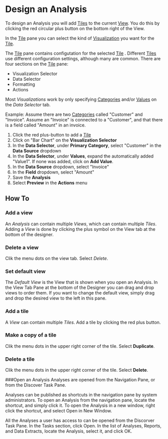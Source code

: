 # Design an Analysis

To design an Analysis you will add [Tiles](../concepts/index.md#tile) to the current [View](../concepts/index.md#view). You do this by clicking the red circular plus button on the bottom right of the View.

In the [Tile](../concepts/index.md#tile) pane you can select the kind of [Visualization](../visualizations.md) you want for the [Tile](../concepts/index.md#tile).

The [Tile](../concepts/index.md#tile) pane contains configutation for the selected [Tile](../concepts/index.md#tile) . Different [Tiles](../concepts/index.md#tile)  use different configuration settings, although many are common.
There are four sections on the [Tile](../concepts/index.md#tile) pane:
* Visualization Selector
* Data Selector
* Formatting 
* Actions

Most *Visualizations* work by only specifying [Categories](../concepts/index.md#category) and/or [Values](../concepts/index.md#value) on the *Data Selector* tab.

Example:
Assume there are two [Categories](../concepts/index.md#category) called "Customer" and "Invoice".
Assume an "Invoice" is connected to a "Customer", and that there is a field called "Amount" in an invoice.
1. Click the red plus-button to add a [Tile](../concepts/index.md#tile)
2. Click on "Bar Chart" on the **Visualization Selector**
3. In the **Data Selector**, under **Primary Category**, select "Customer" in the **Data Source** dropdown
4. In the **Data Selector**, under **Values**, expand the automatically added "Value1". If none was added, click on **Add Value**.
5. In the **Data Source** dropdown, select "Invoice"
6. In the **Field** dropdown, select "Amount"
7. Save the **Analysis**
8. Select **Preview** in the **Actions** menu


## How To
### Add a view
An *Analysis* can contain multiple *Views*, which can contain multiple *Tiles*. Adding a *View* is done by clicking the plus symbol on the View tab at the bottom of the designer.
### Delete a view
Clik the menu dots on the view tab. Select *Delete*.

### Set default view
The *Default View* is the View that is shown when you open an Analysis. In the View Tab Pane at the bottom of the Designer you can drag and drop views to order them. If you want to change the default view, simply drag and drop the desired view to the left in this pane.

### Add a tile
A *View* can contain multiple *Tiles*. Add a tile by clicking the red plus button.

### Make a copy of a tile
Clik the menu dots in the upper right corner of the tile. Select **Duplicate**.

### Delete a tile
Clik the menu dots in the upper right corner of the tile. Select **Delete**.

###Open an Analysis
Analyses are opened from the Navigation Pane, or from the Discover Task Pane.

Analyses can be published as shortcuts in the navigation pane by system administrators. To open an Analysis from the navigation pane, locate the shortcut, and simply click it. To open the Analysis in a new window, right click the shortcut, and select Open in New Window.

All the Analyses a user has access to can be opened from the Discorver Task Pane. In the Tasks section, click Open. In the list of Analyses, Reports, and Data Extracts, locate the Analysis, select it, and click OK.
